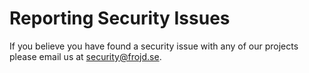 # Reporting Security Issues

If you believe you have found a security issue with any of our projects please email us at [security@frojd.se](security@frojd.se).
